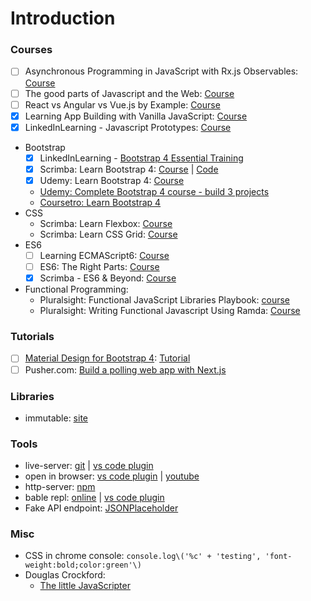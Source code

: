 # Introduction

### Courses

* [ ] Asynchronous Programming in JavaScript with Rx.js Observables: [Course](https://app.pluralsight.com/library/courses/asynchronous-javascript-rxjs-observables/table-of-contents)
* [ ] The good parts of Javascript and the Web: [Course](https://www.linkedin.com/learning/the-good-parts-of-javascript-and-the-web/scope)
* [ ]  React vs Angular vs Vue.js by Example: [Course](https://www.udemy.com/react-vs-angular-vs-vuejs-by-example/learn/v4/overview)
* [x] Learning App Building with Vanilla JavaScript: [Course](https://www.linkedin.com/learning/learning-app-building-with-vanilla-javascript)
* [x] LinkedInLearning - Javascript Prototypes: [Course](https://www.linkedin.com/learning/javascript-prototypes)
* Bootstrap
  * [x] ​LinkedInLearning - [Bootstrap 4 Essential Training](https://www.linkedin.com/learning/bootstrap-4-essential-training)​
  * [x] Scrimba: Learn Bootstrap 4: [Course](https://scrimba.com/g/gbootstrap4) \| [Code](https://github.com/kozigh01/scrimba_learn_bootstrap_4)
  * [x] Udemy: Learn Bootstrap 4: [Course](https://www.udemy.com/learn-bootstrap-4-by-example/learn/v4/content)
  * ​[Udemy: Complete Bootstrap 4 course - build 3 projects](https://www.udemy.com/bootstrap-4-tutorials/learn/v4/overview)​
  * ​[Coursetro: Learn Bootstrap 4](https://coursetro.com/posts/code/130/Learn-Bootstrap-4-Final-in-2018-with-our-Free-Crash-Course)​
* CSS
  * Scrimba: Learn Flexbox: [Course](https://scrimba.com/g/gflexbox)
  * Scrimba: Learn CSS Grid: [Course](https://scrimba.com/g/gR8PTE)
* ES6
  * [ ] Learning ECMAScript6: [Course](https://www.linkedin.com/learning/learning-ecmascript-6)
  * [ ] ES6: The Right Parts: [Course](https://www.linkedin.com/learning/es6-the-right-parts)
  * [x] ​Scrimba - ES6 & Beyond: [Course](https://scrimba.com/playlist/p4Mrt9)
* Functional Programming:
  * Pluralsight: Functional JavaScript Libraries Playbook: [course](https://app.pluralsight.com/library/courses/functional-javascript-libraries-playbook/table-of-contents)
  * Pluralsight: Writing Functional Javascript Using Ramda: [Course](https://app.pluralsight.com/library/courses/javascript-ramda-functional/table-of-contents)

### Tutorials

* [ ] [Material Design for Bootstrap 4](https://mdbootstrap.com/): [Tutorial](https://mdbootstrap.com/bootstrap-tutorial/)​
* [ ] Pusher.com: [Build a polling web app with Next.js](https://pusher.com/tutorials/polling-web-app-nextjs)

### Libraries

* immutable: [site](https://facebook.github.io/immutable-js/)

### Tools

* live-server: [git](https://www.npmjs.com/package/live-server) \| [vs code plugin](https://marketplace.visualstudio.com/items?itemName=ritwickdey.LiveServer)
* open in browser: [vs code plugin](https://marketplace.visualstudio.com/items?itemName=techer.open-in-browser) \| [youtube](https://www.youtube.com/watch?v=T8DrI6K8ArE)
* http-server: [npm](https://www.npmjs.com/package/http-server)
* bable repl: [online](http://babeljs.io/repl) \| [vs code plugin](https://marketplace.visualstudio.com/items?itemName=t-sauer.vscode-babel-repl)
* Fake API endpoint: [JSONPlaceholder](https://jsonplaceholder.typicode.com/)

### Misc

* CSS in chrome console:  `console.log\('%c' + 'testing', 'font-weight:bold;color:green'\)`
* Douglas Crockford:
  * [The little JavaScripter](http://crockford.com/javascript/little.html)

